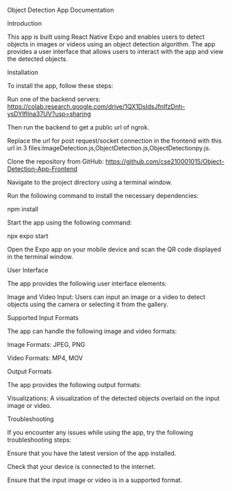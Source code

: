 Object Detection App Documentation

Introduction

This app is built using React Native Expo and enables users to detect objects in images or videos using an object detection algorithm. The app provides a user interface that allows users to interact with the app and view the detected objects.

Installation

To install the app, follow these steps:

Run one of the backend servers:
https://colab.research.google.com/drive/1QX1DsIdsJfnIfzDnh-ysDYIfIlna37UV?usp=sharing

Then run the backend to get a public url of ngrok.

Replace the url for post request/socket connection in the frontend with this url in 3 files:ImageDetection.js,ObjectDetection.js,ObjectDetectionpy.js.

Clone the repository from GitHub: https://github.com/cse210001015/Object-Detection-App-Frontend

Navigate to the project directory using a terminal window.

Run the following command to install the necessary dependencies:

npm install

Start the app using the following command:

npx expo start

Open the Expo app on your mobile device and scan the QR code displayed in the terminal window.

User Interface

The app provides the following user interface elements:

Image and Video Input: Users can input an image or a video to detect objects using the camera or selecting it from the gallery.

Supported Input Formats

The app can handle the following image and video formats:

Image Formats: JPEG, PNG

Video Formats: MP4, MOV

Output Formats

The app provides the following output formats:

Visualizations: A visualization of the detected objects overlaid on the input image or video.

Troubleshooting

If you encounter any issues while using the app, try the following troubleshooting steps:

Ensure that you have the latest version of the app installed.

Check that your device is connected to the internet.

Ensure that the input image or video is in a supported format.
